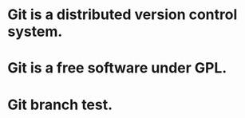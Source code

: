 # Git is a distributed version control system.
# Git is a free software under GPL.
# Git branch test.
